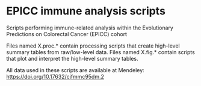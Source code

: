 # EPICC immune analysis scripts
Scripts performing immune-related analysis within the Evolutionary Predictions on Colorectal Cancer (EPICC) cohort

Files named X.proc.* contain processing scripts that create high-level summary tables from raw/low-level data.
Files named X.fig.* contain scripts that plot and interpret the high-level summary tables.

All data used in these scripts are available at Mendeley: https://doi.org/10.17632/cjfmmc95dm.2


